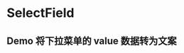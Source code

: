 # SelectField

## Demo 将下拉菜单的 value 数据转为文案

<code defaultShowCode src="../../packages/element/example/SelectFieldDemo.tsx" />
